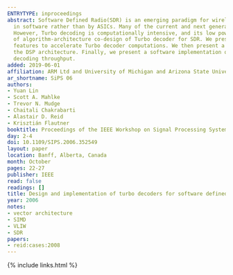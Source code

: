 ```yaml
---
ENTRYTYPE: inproceedings
abstract: Software Defined Radio(SDR) is an emerging paradigm for wireless terminals, in which the physical layer of communication protocols is implemented
  in software rather than by ASICs. Many of the current and next generation wireless protocols include Turbo coding because of its superior performance.
  However, Turbo decoding is computationally intensive, and its low power implementations have typ- ically been in ASICs. This paper presents a case study
  of algorithm-architecture co-design of Turbo decoder for SDR. We present a programmable DSP architecture for SDR that includes a set of architectural
  features to accelerate Turbo decoder computations. We then present a parallel window scheduling for MAX-Log-MAP component decoder that matches well with
  the DSP architecture. Finally, we present a software implementation of Turbo decoder for W-CDMA on the DSP architecture and show that it achieves 2Mbps
  decoding throughput.
added: 2019-06-01
affiliation: ARM Ltd and University of Michigan and Arizona State University
ar_shortname: SiPS 06
authors:
- Yuan Lin
- Scott A. Mahlke
- Trevor N. Mudge
- Chaitali Chakrabarti
- Alastair D. Reid
- Krisztián Flautner
booktitle: Proceedings of the IEEE Workshop on Signal Processing Systems (SiPS 2006)
day: 2-4
doi: 10.1109/SIPS.2006.352549
layout: paper
location: Banff, Alberta, Canada
month: October
pages: 22-27
publisher: IEEE
read: false
readings: []
title: Design and implementation of turbo decoders for software defined radio
year: 2006
notes:
- vector architecture
- SIMD
- VLIW
- SDR
papers:
- reid:cases:2008
---
```


{% include links.html %}
